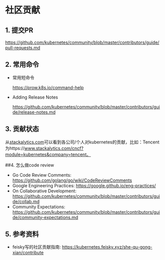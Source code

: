 # 社区贡献

## 1. 提交PR

https://github.com/kubernetes/community/blob/master/contributors/guide/pull-requests.md

## 2. 常用命令

- 常用短命令

  https://prow.k8s.io/command-help

- Adding Release Notes

  https://github.com/kubernetes/community/blob/master/contributors/guide/release-notes.md

## 3. 贡献状态

从[stackalytics.com](https://www.stackalytics.com/cncf?module=kubernetes)可以看到各公司/个人对kubernetes的贡献，比如：Tencent为https://www.stackalytics.com/cncf?module=kubernetes&company=tencent。

##4. 怎么做code review

- Go Code Review Comments: https://github.com/golang/go/wiki/CodeReviewComments
- Google Engineering Practices: https://google.github.io/eng-practices/
- On Collaborative Development: https://github.com/kubernetes/community/blob/master/contributors/guide/collab.md
- Community Expectations: https://github.com/kubernetes/community/blob/master/contributors/guide/community-expectations.md

## 5. 参考资料

-  feisky写的社区贡献指南: https://kubernetes.feisky.xyz/she-qu-gong-xian/contribute

